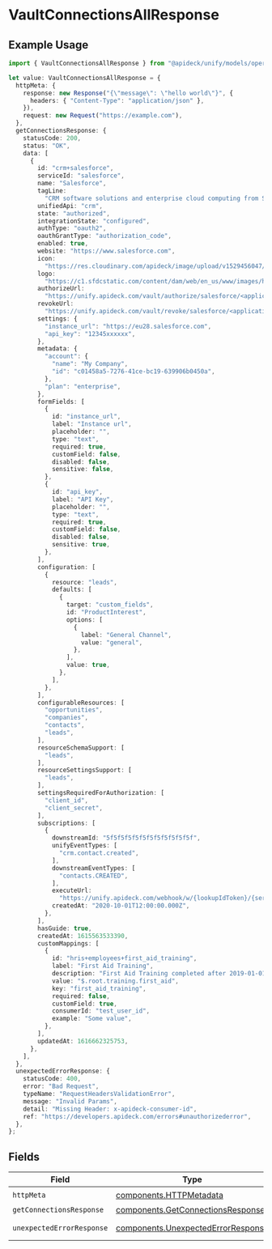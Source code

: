 # VaultConnectionsAllResponse

## Example Usage

```typescript
import { VaultConnectionsAllResponse } from "@apideck/unify/models/operations";

let value: VaultConnectionsAllResponse = {
  httpMeta: {
    response: new Response("{\"message\": \"hello world\"}", {
      headers: { "Content-Type": "application/json" },
    }),
    request: new Request("https://example.com"),
  },
  getConnectionsResponse: {
    statusCode: 200,
    status: "OK",
    data: [
      {
        id: "crm+salesforce",
        serviceId: "salesforce",
        name: "Salesforce",
        tagLine:
          "CRM software solutions and enterprise cloud computing from Salesforce, the leader in customer relationship management (CRM) and PaaS. Free 30 day trial.",
        unifiedApi: "crm",
        state: "authorized",
        integrationState: "configured",
        authType: "oauth2",
        oauthGrantType: "authorization_code",
        enabled: true,
        website: "https://www.salesforce.com",
        icon:
          "https://res.cloudinary.com/apideck/image/upload/v1529456047/catalog/salesforce/icon128x128.png",
        logo:
          "https://c1.sfdcstatic.com/content/dam/web/en_us/www/images/home/logo-salesforce-m.svg",
        authorizeUrl:
          "https://unify.apideck.com/vault/authorize/salesforce/<application-id>?state=<state>",
        revokeUrl:
          "https://unify.apideck.com/vault/revoke/salesforce/<application-id>?state=<state>",
        settings: {
          "instance_url": "https://eu28.salesforce.com",
          "api_key": "12345xxxxxx",
        },
        metadata: {
          "account": {
            "name": "My Company",
            "id": "c01458a5-7276-41ce-bc19-639906b0450a",
          },
          "plan": "enterprise",
        },
        formFields: [
          {
            id: "instance_url",
            label: "Instance url",
            placeholder: "",
            type: "text",
            required: true,
            customField: false,
            disabled: false,
            sensitive: false,
          },
          {
            id: "api_key",
            label: "API Key",
            placeholder: "",
            type: "text",
            required: true,
            customField: false,
            disabled: false,
            sensitive: true,
          },
        ],
        configuration: [
          {
            resource: "leads",
            defaults: [
              {
                target: "custom_fields",
                id: "ProductInterest",
                options: [
                  {
                    label: "General Channel",
                    value: "general",
                  },
                ],
                value: true,
              },
            ],
          },
        ],
        configurableResources: [
          "opportunities",
          "companies",
          "contacts",
          "leads",
        ],
        resourceSchemaSupport: [
          "leads",
        ],
        resourceSettingsSupport: [
          "leads",
        ],
        settingsRequiredForAuthorization: [
          "client_id",
          "client_secret",
        ],
        subscriptions: [
          {
            downstreamId: "5f5f5f5f5f5f5f5f5f5f5f5f",
            unifyEventTypes: [
              "crm.contact.created",
            ],
            downstreamEventTypes: [
              "contacts.CREATED",
            ],
            executeUrl:
              "https://unify.apideck.com/webhook/w/{lookupIdToken}/{serviceId}?e={downstreamEventType}",
            createdAt: "2020-10-01T12:00:00.000Z",
          },
        ],
        hasGuide: true,
        createdAt: 1615563533390,
        customMappings: [
          {
            id: "hris+employees+first_aid_training",
            label: "First Aid Training",
            description: "First Aid Training completed after 2019-01-01",
            value: "$.root.training.first_aid",
            key: "first_aid_training",
            required: false,
            customField: true,
            consumerId: "test_user_id",
            example: "Some value",
          },
        ],
        updatedAt: 1616662325753,
      },
    ],
  },
  unexpectedErrorResponse: {
    statusCode: 400,
    error: "Bad Request",
    typeName: "RequestHeadersValidationError",
    message: "Invalid Params",
    detail: "Missing Header: x-apideck-consumer-id",
    ref: "https://developers.apideck.com/errors#unauthorizederror",
  },
};
```

## Fields

| Field                                                                                    | Type                                                                                     | Required                                                                                 | Description                                                                              |
| ---------------------------------------------------------------------------------------- | ---------------------------------------------------------------------------------------- | ---------------------------------------------------------------------------------------- | ---------------------------------------------------------------------------------------- |
| `httpMeta`                                                                               | [components.HTTPMetadata](../../models/components/httpmetadata.md)                       | :heavy_check_mark:                                                                       | N/A                                                                                      |
| `getConnectionsResponse`                                                                 | [components.GetConnectionsResponse](../../models/components/getconnectionsresponse.md)   | :heavy_minus_sign:                                                                       | Connections                                                                              |
| `unexpectedErrorResponse`                                                                | [components.UnexpectedErrorResponse](../../models/components/unexpectederrorresponse.md) | :heavy_minus_sign:                                                                       | Unexpected error                                                                         |